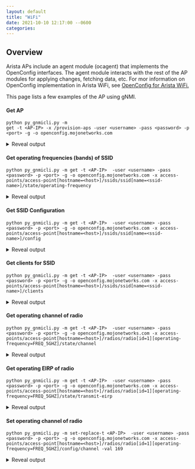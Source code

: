```yaml
---
layout: default
title: "WiFi"
date: 2021-10-10 12:17:00 --0600
categories:
---
```


## Overview 

Arista APs include an agent module (ocagent) that implements the OpenConfig interfaces. The agent module interacts with the rest of the AP modules for applying changes, fetching data, etc. For mor information on OpenConfig implementation in Arista WiFi, see [OpenConfig for Arista WiFi.](https://wifihelp.arista.com/post/openconfig-for-arista-wifi?term=openconfig&page=1)

This page lists a few examples of the AP using gNMI.

#### Get AP

```shell
python py_gnmicli.py -m 
get -t <AP-IP> -x /provision-aps -user <username> -pass <password> -p <port> -g -o openconfig.mojonetworks.com
```

<details><summary>Reveal output</summary>
<p>

```javascript
{
  "openconfig-ap-manager:provision-ap": [
    {
      "mac": "30:86:2D:B0:0F:EF", 
      "config": {
        "country-code": "IN", 
        "hostname": "arista"
      }, 
      "state": {
        "country-code": "IN", 
        "hostname": "arista"
      }
    }
  ]
}
```

</p>
</details>

#### Get operating frequencies (bands) of SSID

```shell
python py_gnmicli.py -m get -t <AP-IP>  -user <username> -pass <password> -p <port> -g -o openconfig.mojonetworks.com -x access-points/access-point[hostname=<host>]/ssids/ssid[name=<ssid-name>]/state/operating-frequency
```

<details><summary>Reveal output</summary>
<p>

```javascript
FREQ_2_5_GHZ
```

</p>
</details>

#### Get SSID Configuration

```shell
python py_gnmicli.py -m get -t <AP-IP>  -user <username> -pass <password> -p <port> -g -o openconfig.mojonetworks.com -x access-points/access-point[hostname=<host>]/ssids/ssid[name=<ssid-name>]/config
```

<details><summary>Reveal output</summary>
<p>

```javascript
{
  "openconfig-access-points:dva": true, 
  "openconfig-access-points:supported-data-rates-5g": [
    "openconfig-wifi-types:RATE_11MB", 
    "openconfig-wifi-types:RATE_12MB", 
    "openconfig-wifi-types:RATE_18MB", 
    "openconfig-wifi-types:RATE_24MB", 
    "openconfig-wifi-types:RATE_36MB", 
    "openconfig-wifi-types:RATE_48MB", 
    "openconfig-wifi-types:RATE_54MB"
  ], 
  "openconfig-access-points:opmode": "WPA2_PERSONAL", 
  "openconfig-access-points:okc": true, 
  "openconfig-access-points:supported-data-rates-2g": [
    "openconfig-wifi-types:RATE_11MB", 
    "openconfig-wifi-types:RATE_12MB", 
    "openconfig-wifi-types:RATE_18MB", 
    "openconfig-wifi-types:RATE_24MB", 
    "openconfig-wifi-types:RATE_36MB", 
    "openconfig-wifi-types:RATE_48MB", 
    "openconfig-wifi-types:RATE_54MB"
  ], 
  "openconfig-access-points:name": "OCWiFi1", 
  "openconfig-access-points:basic-data-rates-2g": [
    "openconfig-wifi-types:RATE_11MB", 
    "openconfig-wifi-types:RATE_12MB", 
    "openconfig-wifi-types:RATE_18MB", 
    "openconfig-wifi-types:RATE_24MB", 
    "openconfig-wifi-types:RATE_36MB", 
    "openconfig-wifi-types:RATE_48MB", 
    "openconfig-wifi-types:RATE_54MB"
  ], 
  "openconfig-access-points:wpa2-psk": "0123456789", 
  "openconfig-access-points:basic-data-rates-5g": [
    "openconfig-wifi-types:RATE_11MB", 
    "openconfig-wifi-types:RATE_12MB", 
    "openconfig-wifi-types:RATE_18MB", 
    "openconfig-wifi-types:RATE_24MB", 
    "openconfig-wifi-types:RATE_36MB", 
    "openconfig-wifi-types:RATE_48MB", 
    "openconfig-wifi-types:RATE_54MB"
  ]
}

```

</p>
</details>


#### Get clients for SSID

```shell
python py_gnmicli.py -m get -t <AP-IP>  -user <username> -pass <password> -p <port> -g -o openconfig.mojonetworks.com -x access-points/access-point[hostname=<host>]/ssids/ssid[name=<ssid-name>]/clients
```

<details><summary>Reveal output</summary>
<p>

```javascript
{
  "openconfig-access-points:client": [
    {
      "mac": "C2:2F:42:79:CB:BA", 
      "client-rf": {
        "state": {
          "phy-rate": 0, 
          "rssi": -52, 
          "frequency": 0, 
          "snr": 42, 
          "ss": 0
        }
      }, 
      "state": {
        "mac": "C2:2F:42:79:CB:BA", 
        "counters": {
          "tx-bytes": "34707", 
          "tx-retries": "0", 
          "rx-bytes": "19705", 
          "rx-retries": "18"
        }
      }, 
      "client-connection": {
        "state": {
          "username": "", 
          "client-state": "openconfig-wifi-types:AUTHENTICATED", 
          "hostname": "", 
          "operating-system": "", 
          "ipv6-addresses": [
            "fe80::c02f:42ff:fe79:cbba"
          ], 
          "ipv4-address": [
            "192.168.29.250"
          ], 
          "connection-time": "1628849487411018113"
        }
      }
    }
  ]
}

```
</p>
</details>

#### Get operating channel of radio


```shell
python py_gnmicli.py -m get -t <AP-IP>  -user <username> -pass <password> -p <port> -g -o openconfig.mojonetworks.com -x access-points/access-point[hostname=<host>]/radios/radio[id=1][operating-frequency=FREQ_5GHZ]/state/channel
```

<details><summary>Reveal output</summary>
<p>

```javascript
{
  timestamp: 1628855017049472718
  update {
    path {
      elem {
        name: "access-points"
      }
      elem {
        name: "access-point"
        key {
          key: "hostname"
          value: "arista"
        }
      }
      elem {
        name: "radios"
      }
      elem {
        name: "radio"
        key {
          key: "id"
          value: "1"
        }
        key {
          key: "operating-frequency"
          value: "FREQ_5GHZ"
        }
      }
      elem {
        name: "state"
      }
      elem {
        name: "channel"
      }
    }
    val {
      uint_val: 36
    }
  }
}

```

</p>
</details>

#### Get operating EIRP of radio

```shell
python py_gnmicli.py -m get -t <AP-IP>  -user <username> -pass <password> -p <port> -g -o openconfig.mojonetworks.com -x access-points/access-point[hostname=<host>]/radios/radio[id=1][operating-frequency=FREQ_5GHZ]/state/transmit-eirp
```
<details><summary>Reveal output</summary>
<p>

```javascript
{
  timestamp: 1628855017049472718
  update {
    path {
      elem {
        name: "access-points"
      }
      elem {
        name: "access-point"
        key {
          key: "hostname"
          value: "arista"
        }
      }
      elem {
        name: "radios"
      }
      elem {
        name: "radio"
        key {
          key: "id"
          value: "1"
        }
        key {
          key: "operating-frequency"
          value: "FREQ_5GHZ"
        }
      }
      elem {
        name: "state"
      }
      elem {
        name: "transmit-eirp"
      }
    }
    val {
      uint_val: 28
    }
  }
}
```

</p>
</details>

#### Set operating channel of radio

```shell
python py_gnmicli.py -m set-replace-t <AP-IP>  -user <username> -pass <password> -p <port> -g -o openconfig.mojonetworks.com -x access-points/access-point[hostname=<host>]/radios/radio[id=1][operating-frequency=FREQ_5GHZ]/config/channel -val 169
```

<details><summary>Reveal output</summary>
<p>

```javascript
response {
  path {
    elem {
      name: "access-points"
    }
    elem {
      name: "access-point"
      key {
        key: "hostname"
        value: "arista"
      }
    }
    elem {
      name: "radios"
    }
    elem {
      name: "radio"
      key {
        key: "id"
        value: "1"
      }
      key {
        key: "operating-frequency"
        value: "FREQ_5GHZ"
      }
    }
    elem {
      name: "config"
    }
    elem {
      name: "channel"
    }
  }
  op: REPLACE
}

```

</p>
</details>